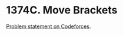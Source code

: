 # 1374C. Move Brackets

[Problem statement on Codeforces](https://codeforces.com/problemset/problem/1374/C?locale=en).